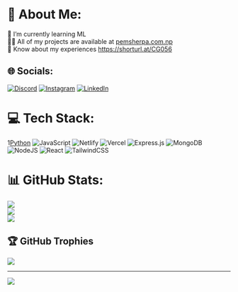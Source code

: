 # 💫 About Me:
🌱 I’m currently learning ML<br>👨‍💻 All of my projects are available at [pemsherpa.com.np](https://pemsherpa.com.np/)<br>📄 Know about my experiences https://shorturl.at/CG056


## 🌐 Socials:
[![Discord](https://img.shields.io/badge/Discord-%237289DA.svg?logo=discord&logoColor=white)](https://discord.gg/niss_21#6826) [![Instagram](https://img.shields.io/badge/Instagram-%23E4405F.svg?logo=Instagram&logoColor=white)]([https://instagram.com/_niss21](https://www.instagram.com/__niss21/)) [![LinkedIn](https://img.shields.io/badge/LinkedIn-%230077B5.svg?logo=linkedin&logoColor=white)](https://linkedin.com/in/pemsherpa) 

# 💻 Tech Stack:
1[Python](https://img.shields.io/badge/python-%23323330.svg?style=for-the-badge&logo=python&logoColor=#ADD8E6E) ![JavaScript](https://img.shields.io/badge/javascript-%23323330.svg?style=for-the-badge&logo=javascript&logoColor=%23F7DF1E) ![Netlify](https://img.shields.io/badge/netlify-%23000000.svg?style=for-the-badge&logo=netlify&logoColor=#00C7B7) ![Vercel](https://img.shields.io/badge/vercel-%23000000.svg?style=for-the-badge&logo=vercel&logoColor=white) ![Express.js](https://img.shields.io/badge/express.js-%23404d59.svg?style=for-the-badge&logo=express&logoColor=%2361DAFB) ![MongoDB](https://img.shields.io/badge/MongoDB-%234ea94b.svg?style=for-the-badge&logo=mongodb&logoColor=white) ![NodeJS](https://img.shields.io/badge/node.js-6DA55F?style=for-the-badge&logo=node.js&logoColor=white) ![React](https://img.shields.io/badge/react-%2320232a.svg?style=for-the-badge&logo=react&logoColor=%2361DAFB) ![TailwindCSS](https://img.shields.io/badge/tailwindcss-%2338B2AC.svg?style=for-the-badge&logo=tailwind-css&logoColor=white)
# 📊 GitHub Stats:
![](https://github-readme-stats.vercel.app/api?username=niss21&theme=gotham&hide_border=true&include_all_commits=true&count_private=true)<br/>
![](https://github-readme-streak-stats.herokuapp.com/?user=niss21&theme=gotham&hide_border=true)<br/>
![](https://github-readme-stats.vercel.app/api/top-langs/?username=niss21&theme=gotham&hide_border=true&include_all_commits=true&count_private=true&layout=compact)

## 🏆 GitHub Trophies
![](https://github-profile-trophy.vercel.app/?username=niss21&theme=radical&no-frame=false&no-bg=true&margin-w=4)

---
[![](https://visitcount.itsvg.in/api?id=niss21&icon=0&color=0)](https://visitcount.itsvg.in)
